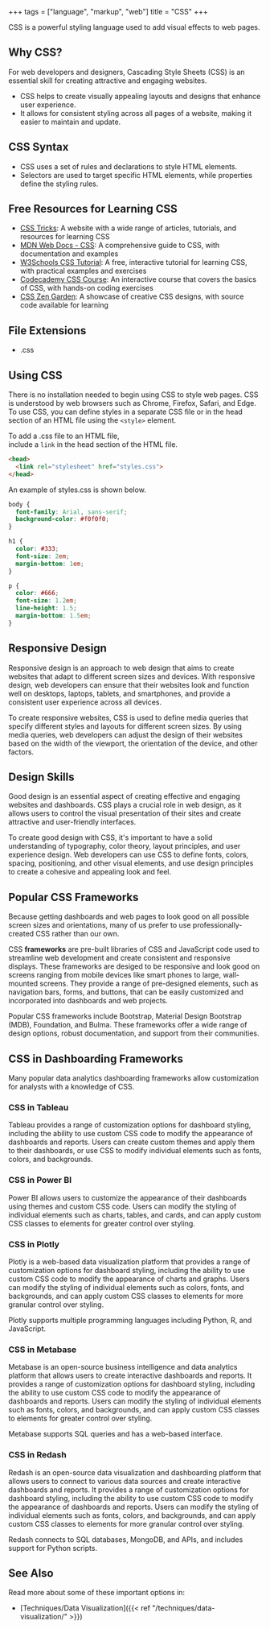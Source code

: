 +++
tags = ["language", "markup", "web"]
title = "CSS"
+++

CSS is a powerful styling language used to add visual effects to web pages.

## Why CSS?

For web developers and designers, Cascading Style Sheets (CSS) is an essential skill for creating attractive and engaging websites.

- CSS helps to create visually appealing layouts and designs that enhance user experience.
- It allows for consistent styling across all pages of a website, making it easier to maintain and update.

## CSS Syntax

- CSS uses a set of rules and declarations to style HTML elements.
- Selectors are used to target specific HTML elements, while properties define the styling rules.

## Free Resources for Learning CSS

- [CSS Tricks](https://css-tricks.com/): A website with a wide range of articles, tutorials, and resources for learning CSS
- [MDN Web Docs - CSS](https://developer.mozilla.org/en-US/docs/Web/CSS): A comprehensive guide to CSS, with documentation and examples
- [W3Schools CSS Tutorial](https://www.w3schools.com/css/): A free, interactive tutorial for learning CSS, with practical examples and exercises
- [Codecademy CSS Course](https://www.codecademy.com/learn/learn-css): An interactive course that covers the basics of CSS, with hands-on coding exercises
- [CSS Zen Garden](http://www.csszengarden.com/): A showcase of creative CSS designs, with source code available for learning

## File Extensions

- .css

## Using CSS

There is no installation needed to begin using CSS to style web pages. 
CSS is understood by web browsers such as Chrome, Firefox, Safari, and Edge. 
To use CSS, you can define styles in a separate CSS file 
or in the head section of an HTML file using the `<style>` element.

To add a .css file to an HTML file,  
include a `link` in the head section of the HTML file.

```html
<head>
  <link rel="stylesheet" href="styles.css">
</head>
```

An example of styles.css is shown below. 

```css
body {
  font-family: Arial, sans-serif;
  background-color: #f0f0f0;
}

h1 {
  color: #333;
  font-size: 2em;
  margin-bottom: 1em;
}

p {
  color: #666;
  font-size: 1.2em;
  line-height: 1.5;
  margin-bottom: 1.5em;
}
```

## Responsive Design

Responsive design is an approach to web design that aims to 
create websites that adapt to different screen sizes and devices. 
With responsive design, web developers can ensure that their websites 
look and function well on desktops, laptops, tablets, and smartphones, 
and provide a consistent user experience across all devices.

To create responsive websites, CSS is used to define media queries 
that specify different styles and layouts for different screen sizes. 
By using media queries, web developers can adjust the design of their 
websites based on the width of the viewport, the orientation of the device, 
and other factors.

## Design Skills

Good design is an essential aspect of creating effective and engaging websites 
and dashboards. 
CSS plays a crucial role in web design, 
as it allows users to control the visual presentation of their sites
 and create attractive and user-friendly interfaces.

To create good design with CSS, it's important to have a solid understanding of typography, color theory, layout principles, and user experience design. 
Web developers can use CSS to define fonts, colors, spacing, positioning, 
and other visual elements, and use design principles to create a 
cohesive and appealing look and feel.

## Popular CSS Frameworks

Because getting dashboards and web pages to look good on all possible 
screen sizes and orientations, many of us prefer to use professionally-created
CSS rather than our own.

CSS **frameworks** are pre-built libraries of CSS and JavaScript 
code used to streamline web development and create 
consistent and responsive displays. These frameworks are desiged to 
be responsive and look good on screens ranging from mobile devices like
smart phones to large, wall-mounted screens. 
They provide a range of pre-designed elements, such as navigation bars, forms, 
and buttons, that can be easily customized 
and incorporated into dashboards and web projects.

Popular CSS frameworks include Bootstrap, 
Material Design Bootstrap (MDB), Foundation, and Bulma.
These frameworks offer a wide range of design options, robust documentation,
and support from their communities. 

## CSS in Dashboarding Frameworks 

Many popular data analytics dashboarding frameworks 
allow customization for analysts with a knowledge of CSS.

### CSS in Tableau

Tableau provides a range of customization options for dashboard styling, 
including the ability to use custom CSS code to modify the appearance of 
dashboards and reports. Users can create custom themes and apply 
them to their dashboards, or use CSS to modify individual elements such as 
fonts, colors, and backgrounds.

### CSS in Power BI

Power BI allows users to customize the appearance of their dashboards 
using themes and custom CSS code. Users can modify the styling of 
individual elements such as charts, tables, and cards, and can apply custom 
CSS classes to elements for greater control over styling.

### CSS in Plotly

Plotly is a web-based data visualization platform that
provides a range of customization options for dashboard styling, 
including the ability to use custom CSS code to modify the appearance of 
charts and graphs. Users can modify the styling of individual elements 
such as colors, fonts, and backgrounds, and can apply custom CSS
classes to elements for more granular control over styling.

Plotly supports multiple programming languages including Python, R, and JavaScript.

### CSS in Metabase

Metabase is an open-source business intelligence and data analytics platform 
that allows users to 
create interactive dashboards and reports. 
It provides a range of customization options for dashboard styling, 
including the ability to use custom CSS code to modify the 
appearance of dashboards and reports. Users can modify the styling of 
individual elements such as fonts, colors, and backgrounds, 
and can apply custom CSS classes to elements for greater control over styling.

Metabase supports SQL queries and has a web-based interface.

### CSS in Redash

Redash is an open-source data visualization and dashboarding platform 
that allows users to connect to various data sources and 
create interactive dashboards and reports. 
It provides a range of customization options for dashboard styling, 
including the ability to use custom CSS code to modify the appearance 
of dashboards and reports. Users can modify the styling of 
individual elements such as fonts, colors, and backgrounds, 
and can apply custom CSS classes to elements for more granular 
control over styling.

Redash connects to SQL databases, MongoDB, and APIs, 
and includes support for Python scripts.

## See Also

Read more about some of these important options in:

- [Techniques/Data Visualization]({{< ref "/techniques/data-visualization/" >}})